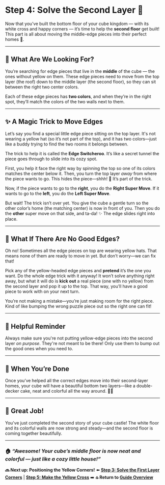 # Step 4: Solve the Second Layer 🧱

Now that you’ve built the bottom floor of your cube kingdom — with its white cross and happy corners — it’s time to help the **second floor** get built! This part is all about moving the middle-edge pieces into their perfect homes 🏡.

---

## 🧩 What Are We Looking For?

You’re searching for edge pieces that live in the **middle** of the cube — the ones without yellow on them. These edge pieces need to move from the top layer (the roof) down to the middle layer (the second floor), so they can sit between the right two center colors.

Each of these edge pieces has **two colors**, and when they’re in the right spot, they’ll match the colors of the two walls next to them.

---

## ✨ A Magic Trick to Move Edges

Let’s say you find a special little edge piece sitting on the top layer. It's not wearing a yellow hat (so it’s not part of the top), and it has two colors—just like a buddy trying to find the two rooms it belongs between.

The trick to help it is called the **Edge Switcheroo**. It’s like a secret tunnel the piece goes through to slide into its cozy spot.

First, you help it face the right way by spinning the top so one of its colors matches the center below it. Then, you turn the top layer *away* from where the piece wants to go. This hides the piece—shhh! 🤫 It’s part of the trick.

Now, if the piece wants to go to the **right**, you do the **Right Super Move**. If it wants to go to the **left**, you do the **Left Super Move**.

But wait! The trick isn’t over yet. You give the cube a gentle turn so the other color’s home (the matching center) is now in front of you. Then you do the **other** super move on that side, and ta-da! ✨ The edge slides right into place.

---

## 😬 What If There Are No Good Edges?

Oh no! Sometimes all the edge pieces on top are wearing yellow hats. That means none of them are ready to move in yet. But don’t worry—we can fix that!

Pick any of the yellow-headed edge pieces and **pretend** it’s the one you want. Do the whole edge trick with it anyway! It won’t solve anything right away, but what it will do is **kick out** a real piece (one with no yellow) from the second layer and pop it up to the top. That way, you’ll have a good piece to work with on your next turn.

You’re not making a mistake—you’re just making room for the right piece. Kind of like bumping the wrong puzzle piece out so the right one can fit!

---

## 🧠 Helpful Reminder

Always make sure you're not putting yellow-edge pieces into the second layer *on purpose*. They're not meant to be there! Only use them to bump out the good ones when you need to.

---

## 🍰 When You’re Done

Once you’ve helped all the correct edges move into their second-layer homes, your cube will have a beautiful bottom two layers—like a double-decker cake, neat and colorful all the way around. 🎂💖

---

## 🥳 Great Job!

You've just completed the second story of your cube castle! The white floor and its colorful walls are now strong and steady—and the second floor is coming together beautifully.

---

### 🏠 _“Awesome! Your cube’s middle floor is now neat and colorful — just like a cozy little house!”_

**🔜 Next up: Positioning the Yellow Corners!**
⬅️ [**Step 3: Solve the First Layer Corners**](03_first_layer.md) | [**Step 5: Make the Yellow Cross**](05_yellow_cross.md) ➡️
**🔝 Return to [Guide Overview](index.md)**